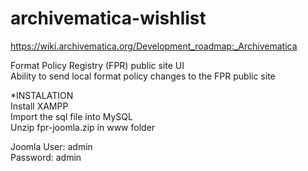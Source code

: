 # archivematica-wishlist
https://wiki.archivematica.org/Development_roadmap:_Archivematica  

Format Policy Registry (FPR) public site UI  
Ability to send local format policy changes to the FPR public site  

*INSTALATION  
Install XAMPP  
Import the sql file into MySQL  
Unzip fpr-joomla.zip in www folder  

Joomla User: admin  
Password: admin  
